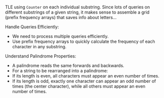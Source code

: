 TLE using `Counter` on each individual substring. Since lots of queries on different substrings of a given string, it makes sense to assemble a grid (prefix frequency arrays) that saves info about letters...

Handle Queries Efficiently:
- We need to process multiple queries efficiently.
- Use prefix frequency arrays to quickly calculate the frequency of each character in any substring.​

Understand Palindrome Properties:
- A palindrome reads the same forwards and backwards.
- For a string to be rearranged into a palindrome:
- If its length is even, all characters must appear an even number of times.
- If its length is odd, exactly one character can appear an odd number of times (the center character), while all others must appear an even number of times.

